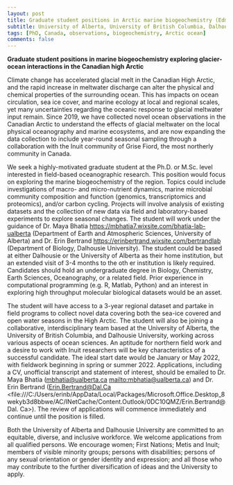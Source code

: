 ```yaml
---
layout: post
title: Graduate student positions in Arctic marine biogeochemistry (Edmonton, Canada)
subtitle: University of Alberta, University of British Columbia, Dalhousie University
tags: [PhD, Canada, observations, biogeochemistry, Arctic ocean]
comments: false
---
```


**Graduate student positions in marine biogeochemistry exploring glacier-ocean interactions in the Canadian high Arctic**



Climate change has accelerated glacial melt in the Canadian High Arctic, and the rapid increase in meltwater discharge can alter the physical and chemical properties of the surrounding ocean. This has impacts on ocean circulation, sea ice cover, and marine ecology at local and regional scales, yet many uncertainties regarding the oceanic response to glacial meltwater input remain. Since 2019, we have collected novel ocean observations in the Canadian Arctic to understand the effects of glacial meltwater on the local physical oceanography and marine ecosystems, and are now expanding the data collection to include year-round seasonal sampling through a collaboration with the Inuit community of Grise Fiord, the most northerly community in Canada.



We seek a highly-motivated graduate student at the Ph.D. or M.Sc. level interested in field-based oceanographic research. This position would focus on exploring the marine biogeochemistry of the region. Topics could include investigations of macro- and micro-nutrient dynamics, marine microbial community composition and function (genomics, transcriptomics and proteomics), and/or carbon cycling. Projects will involve analysis of existing datasets and the collection of new data via field and laboratory-based experiments to explore seasonal changes. The student will work under the guidance of Dr. Maya Bhatia <https://mbhatia7.wixsite.com/bhatia-lab-ualberta> (Department of Earth and Atmospheric Sciences, University of Alberta) and Dr. Erin Bertrand <https://erinbertrand.wixsite.com/bertrandlab> (Department of Biology, Dalhousie University). The student could be based at either Dalhousie or the University of Alberta as their home institution, but an extended visit of 3-4 months to the oth
 er institution is likely required. Candidates should hold an undergraduate degree in Biology, Chemistry, Earth Sciences, Oceanography, or a related field. Prior experience in computational programming (e.g. R, Matlab, Python) and an interest in exploring high throughput molecular biological datasets would be an asset.



The student will have access to a 3-year regional dataset and partake in field programs to collect novel data covering both the sea-ice covered and open water seasons in the High Arctic. The student will also be joining a collaborative, interdisciplinary team based at the University of Alberta, the University of British Columbia, and Dalhousie University, working across various aspects of ocean sciences. An aptitude for northern field work and a desire to work with Inuit researchers will be key characteristics of a successful candidate. The ideal start date would be January or May 2022, with fieldwork beginning in spring or summer 2022. Applications, including a CV, unofficial transcript and statement of interest, should be emailed to Dr. Maya Bhatia (mbhatia@ualberta.ca <mailto:mbhatia@ualberta.ca>) and Dr. Erin Bertrand (Erin.Bertrand@Dal.Ca <file:///C:/Users/erinb/AppData/Local/Packages/Microsoft.Office.Desktop_8wekyb3d8bbwe/AC/INetCache/Content.Outlook/0DC10QMZ/Erin.Bertrand@Dal.
 Ca>). The review of applications will commence immediately and continue until the position is filled.



Both the University of Alberta and Dalhousie University are committed to an equitable, diverse, and inclusive workforce. We welcome applications from all qualified persons. We encourage women; First Nations; Metis and Inuit; members of visible minority groups; persons with disabilities; persons of any sexual orientation or gender identity and expression; and all those who may contribute to the further diversification of ideas and the University to apply. 
